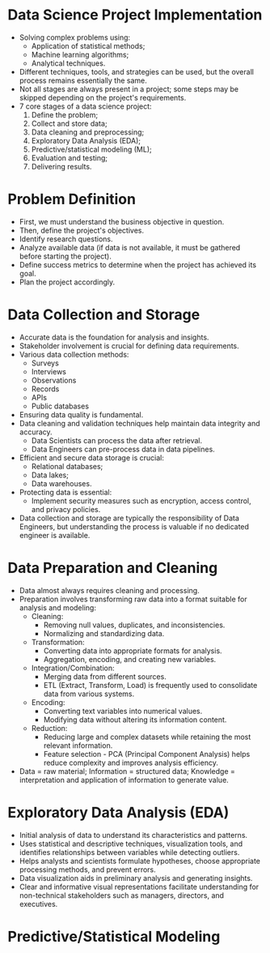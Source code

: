 # Data Science Project Implementation

- Solving complex problems using:
    - Application of statistical methods;
    - Machine learning algorithms;
    - Analytical techniques.
- Different techniques, tools, and strategies can be used, but the overall process remains essentially the same.
- Not all stages are always present in a project; some steps may be skipped depending on the project's requirements.
- 7 core stages of a data science project:
    1. Define the problem;
    2. Collect and store data;
    3. Data cleaning and preprocessing;
    4. Exploratory Data Analysis (EDA);
    5. Predictive/statistical modeling (ML);
    6. Evaluation and testing;
    7. Delivering results.

# Problem Definition

- First, we must understand the business objective in question.
- Then, define the project's objectives.
- Identify research questions.
- Analyze available data (if data is not available, it must be gathered before starting the project).
- Define success metrics to determine when the project has achieved its goal.
- Plan the project accordingly.

# Data Collection and Storage

- Accurate data is the foundation for analysis and insights.
- Stakeholder involvement is crucial for defining data requirements.
- Various data collection methods:
    - Surveys
    - Interviews
    - Observations
    - Records
    - APIs
    - Public databases
- Ensuring data quality is fundamental.
- Data cleaning and validation techniques help maintain data integrity and accuracy.
    - Data Scientists can process the data after retrieval.
    - Data Engineers can pre-process data in data pipelines.
- Efficient and secure data storage is crucial:
    - Relational databases;
    - Data lakes;
    - Data warehouses.
- Protecting data is essential:
    - Implement security measures such as encryption, access control, and privacy policies.
- Data collection and storage are typically the responsibility of Data Engineers, but understanding the process is valuable if no dedicated engineer is available.

# Data Preparation and Cleaning

- Data almost always requires cleaning and processing.
- Preparation involves transforming raw data into a format suitable for analysis and modeling:
    - Cleaning:
        - Removing null values, duplicates, and inconsistencies.
        - Normalizing and standardizing data.
    - Transformation:
        - Converting data into appropriate formats for analysis.
        - Aggregation, encoding, and creating new variables.
    - Integration/Combination:
        - Merging data from different sources.
        - ETL (Extract, Transform, Load) is frequently used to consolidate data from various systems.
    - Encoding:
        - Converting text variables into numerical values.
        - Modifying data without altering its information content.
    - Reduction:
        - Reducing large and complex datasets while retaining the most relevant information.
        - Feature selection - PCA (Principal Component Analysis) helps reduce complexity and improves analysis efficiency.
- Data = raw material; Information = structured data; Knowledge = interpretation and application of information to generate value.

# Exploratory Data Analysis (EDA)

- Initial analysis of data to understand its characteristics and patterns.
- Uses statistical and descriptive techniques, visualization tools, and identifies relationships between variables while detecting outliers.
- Helps analysts and scientists formulate hypotheses, choose appropriate processing methods, and prevent errors.
- Data visualization aids in preliminary analysis and generating insights.
- Clear and informative visual representations facilitate understanding for non-technical stakeholders such as managers, directors, and executives.

# Predictive/Statistical Modeling
